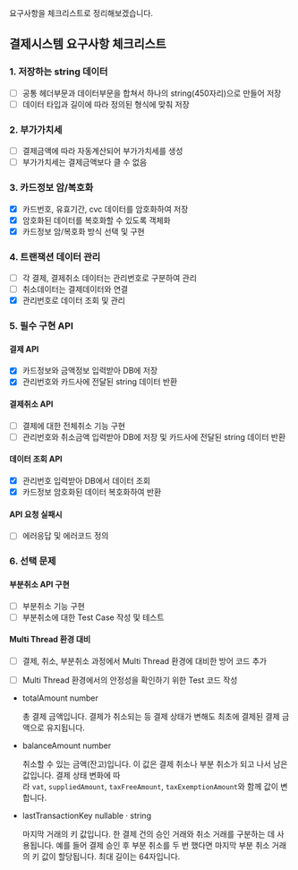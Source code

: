 요구사항을 체크리스트로 정리해보겠습니다.

## 결제시스템 요구사항 체크리스트

### 1. 저장하는 string 데이터

- [ ] 공통 헤더부문과 데이터부문을 합쳐서 하나의 string(450자리)으로 만들어 저장
- [ ] 데이터 타입과 길이에 따라 정의된 형식에 맞춰 저장

### 2. 부가가치세

- [ ] 결제금액에 따라 자동계산되어 부가가치세를 생성
- [ ] 부가가치세는 결제금액보다 클 수 없음

### 3. 카드정보 암/복호화

- [x] 카드번호, 유효기간, cvc 데이터를 암호화하여 저장
- [x] 암호화된 데이터를 복호화할 수 있도록 객체화
- [x] 카드정보 암/복호화 방식 선택 및 구현

### 4. 트랜잭션 데이터 관리

- [ ] 각 결제, 결제취소 데이터는 관리번호로 구분하여 관리
- [ ] 취소데이터는 결제데이터와 연결
- [x] 관리번호로 데이터 조회 및 관리

### 5. 필수 구현 API

#### 결제 API

- [x] 카드정보와 금액정보 입력받아 DB에 저장
- [x] 관리번호와 카드사에 전달된 string 데이터 반환

#### 결제취소 API

- [ ] 결제에 대한 전체취소 기능 구현
- [ ] 관리번호와 취소금액 입력받아 DB에 저장 및 카드사에 전달된 string 데이터 반환

#### 데이터 조회 API

- [x] 관리번호 입력받아 DB에서 데이터 조회
- [x] 카드정보 암호화된 데이터 복호화하여 반환

#### API 요청 실패시

- [ ] 에러응답 및 에러코드 정의

### 6. 선택 문제

#### 부분취소 API 구현

- [ ] 부분취소 기능 구현
- [ ] 부분취소에 대한 Test Case 작성 및 테스트

#### Multi Thread 환경 대비

- [ ] 결제, 취소, 부분취소 과정에서 Multi Thread 환경에 대비한 방어 코드 추가
- [ ] Multi Thread 환경에서의 안정성을 확인하기 위한 Test 코드 작성


- totalAmount number  
    
    총 결제 금액입니다. 결제가 취소되는 등 결제 상태가 변해도 최초에 결제된 결제 금액으로 유지됩니다.
    
- balanceAmount number  
    
    취소할 수 있는 금액(잔고)입니다. 이 값은 결제 취소나 부분 취소가 되고 나서 남은 값입니다. 결제 상태 변화에 따라 `vat`, `suppliedAmount`, `taxFreeAmount`, `taxExemptionAmount`와 함께 값이 변합니다.

- lastTransactionKey nullable · string  
    
    마지막 거래의 키 값입니다. 한 결제 건의 승인 거래와 취소 거래를 구분하는 데 사용됩니다. 예를 들어 결제 승인 후 부분 취소를 두 번 했다면 마지막 부분 취소 거래의 키 값이 할당됩니다. 최대 길이는 64자입니다.